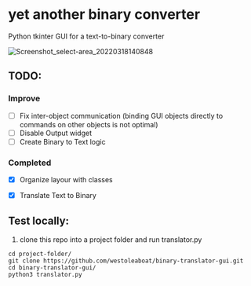 # yet another binary converter
Python tkinter GUI for a text-to-binary converter

![Screenshot_select-area_20220318140848](https://user-images.githubusercontent.com/68698872/159000301-e97b7628-0084-492f-b4fd-381da454a83c.png)

## TODO:

### Improve
- [ ] Fix inter-object communication (binding GUI objects directly to commands on other objects is not optimal)
- [ ] Disable Output widget
- [ ] Create Binary to Text logic 

### Completed
- [x] Organize layour with classes
- [x] Translate Text to Binary


## Test locally:
1. clone this repo into a project folder and run translator.py
```
cd project-folder/
git clone https://github.com/westoleaboat/binary-translator-gui.git
cd binary-translator-gui/
python3 translator.py
```
